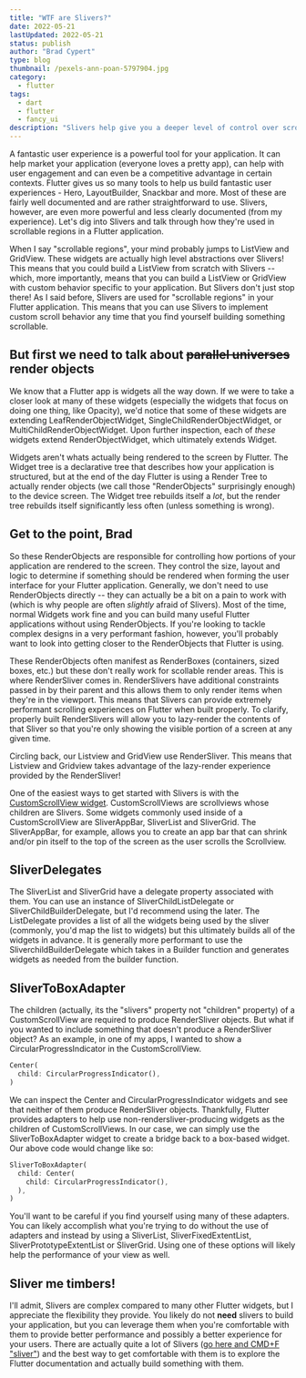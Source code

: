 ```yaml
---
title: "WTF are Slivers?"
date: 2022-05-21
lastUpdated: 2022-05-21
status: publish
author: "Brad Cypert"
type: blog
thumbnail: /pexels-ann-poan-5797904.jpg
category:
  - flutter
tags:
  - dart
  - flutter
  - fancy_ui
description: "Slivers help give you a deeper level of control over scrollable items in Flutter. Learn when to use slivers here."
---
```


A fantastic user experience is a powerful tool for your application. It can help market your application (everyone loves a pretty app), can help with user engagement and can even be a competitive advantage in certain contexts. Flutter gives us so many tools to help us build fantastic user experiences - Hero, LayoutBuilder, Snackbar and more. Most of these are fairly well documented and are rather straightforward to use. Slivers, however, are even more powerful and less clearly documented (from my experience). Let's dig into Slivers and talk through how they're used in scrollable regions in a Flutter application.

When I say "scrollable regions", your mind probably jumps to ListView and GridView. These widgets are actually high level abstractions over Slivers! This means that you could build a ListView from scratch with Slivers -- which, more importantly, means that you can build a ListView or GridView with custom behavior specific to your application. But Slivers don't just stop there! As I said before, Slivers are used for "scrollable regions" in your Flutter application. This means that you can use Slivers to implement custom scroll behavior any time that you find yourself building something scrollable.

## But first we need to talk about ~~parallel universes~~ render objects
We know that a Flutter app is widgets all the way down. If we were to take a closer look at many of these widgets (especially the widgets that focus on doing one thing, like Opacity), we'd notice that some of these widgets are extending LeafRenderObjectWidget, SingleChildRenderObjectWidget, or MultiChildRenderObjectWidget. Upon further inspection, each of _these_ widgets extend RenderObjectWidget, which ultimately extends Widget.

Widgets aren't whats actually being rendered to the screen by Flutter. The Widget tree is a declarative tree that describes how your application is structured, but at the end of the day Flutter is using a Render Tree to actually render objects (we call those "RenderObjects" surprisingly enough) to the device screen. The Widget tree rebuilds itself a _lot_, but the render tree rebuilds itself significantly less often (unless something is wrong).

## Get to the point, Brad

So these RenderObjects are responsible for controlling how portions of your application are rendered to the screen. They control the size, layout and logic to determine if something should be rendered when forming the user interface for your Flutter application. Generally, we don't need to use RenderObjects directly -- they can actually be a bit on a pain to work with (which is why people are often _slightly_ afraid of Slivers). Most of the time, normal Widgets work fine and you can build many useful Flutter applications without using RenderObjects. If you're looking to tackle complex designs in a very performant fashion, however, you'll probably want to look into getting closer to the RenderObjects that Flutter is using.

These RenderObjects often manifest as RenderBoxes (containers, sized boxes, etc.) but these don't really work for scollable render areas. This is where RenderSliver comes in. RenderSlivers have additional constraints passed in by their parent and this allows them to only render items when they're in the viewport. This means that Slivers can provide extremely performant scrolling experiences on Flutter when built properly. To clarify, properly built RenderSlivers will allow you to lazy-render the contents of that Sliver so that you're only showing the visible portion of a screen at any given time.

Circling back, our Listview and GridView use RenderSliver. This means that Listview and Gridview takes advantage of the lazy-render experience provided by the RenderSliver!

One of the easiest ways to get started with Slivers is with the [CustomScrollView widget](https://api.flutter.dev/flutter/widgets/CustomScrollView-class.html). CustomScrollViews are scrollviews whose children are Slivers. Some widgets commonly used inside of a CustomScrollView are SliverAppBar, SliverList and SliverGrid. The SliverAppBar, for example, allows you to create an app bar that can shrink and/or pin itself to the top of the screen as the user scrolls the Scrollview.

## SliverDelegates

The SliverList and SliverGrid have a delegate property associated with them. You can use an instance of SliverChildListDelegate or SliverChildBuilderDelegate, but I'd recommend using the later. The ListDelegate provides a list of all the widgets being used by the sliver (commonly, you'd map the list to widgets) but this ultimately builds all of the widgets in advance. It is generally more performant to use the SliverchildBuilderDelegate which takes in a Builder function and generates widgets as needed from the builder function.

## SliverToBoxAdapter

The children (actually, its the "slivers" property not "children" property) of a CustomScrollView are required to produce RenderSliver objects. But what if you wanted to include something that doesn't produce a RenderSliver object? As an example, in one of my apps, I wanted to show a CircularProgressIndicator in the CustomScrollView.

```dart
Center(
  child: CircularProgressIndicator(),
)
```

We can inspect the Center and CircularProgressIndicator widgets and see that neither of them produce RenderSliver objects. Thankfully, Flutter provides adapters to help use non-rendersliver-producing widgets as the children of CustomScrollViews. In our case, we can simply use the SliverToBoxAdapter widget to create a bridge back to a box-based widget. Our above code would change like so:

```dart
SliverToBoxAdapter(
  child: Center(
    child: CircularProgressIndicator(),
  ),
)
```

You'll want to be careful if you find yourself using many of these adapters. You can likely accomplish what you're trying to do without the use of adapters and instead by using a SliverList, SliverFixedExtentList, SliverPrototypeExtentList or SliverGrid. Using one of these options will likely help the performance of your view as well.

## Sliver me timbers!

I'll admit, Slivers are complex compared to many other Flutter widgets, but I appreciate the flexibility they provide. You likely do not **need** slivers to build your application, but you can leverage them when you're comfortable with them to provide better performance and possibly a better experience for your users. There are actually quite a lot of Slivers ([go here and CMD+F \"sliver\"](https://api.flutter.dev/flutter/widgets/widgets-library.html)) and the best way to get comfortable with them is to explore the Flutter documentation and actually build something with them.  